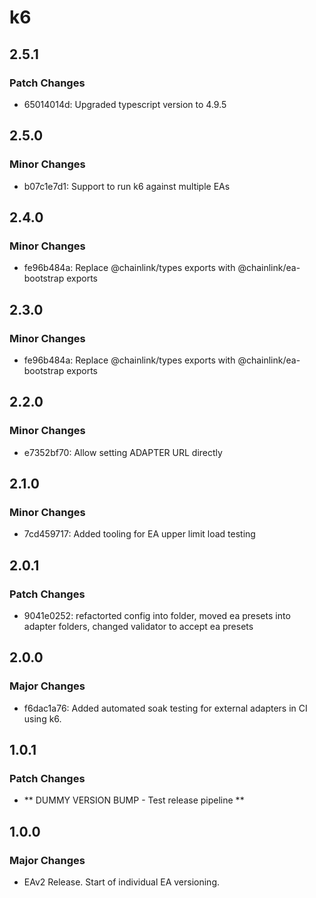 # k6

## 2.5.1

### Patch Changes

- 65014014d: Upgraded typescript version to 4.9.5

## 2.5.0

### Minor Changes

- b07c1e7d1: Support to run k6 against multiple EAs

## 2.4.0

### Minor Changes

- fe96b484a: Replace @chainlink/types exports with @chainlink/ea-bootstrap exports

## 2.3.0

### Minor Changes

- fe96b484a: Replace @chainlink/types exports with @chainlink/ea-bootstrap exports

## 2.2.0

### Minor Changes

- e7352bf70: Allow setting ADAPTER URL directly

## 2.1.0

### Minor Changes

- 7cd459717: Added tooling for EA upper limit load testing

## 2.0.1

### Patch Changes

- 9041e0252: refactorted config into folder, moved ea presets into adapter folders, changed validator to accept ea presets

## 2.0.0

### Major Changes

- f6dac1a76: Added automated soak testing for external adapters in CI using k6.

## 1.0.1

### Patch Changes

- ** DUMMY VERSION BUMP - Test release pipeline **

## 1.0.0

### Major Changes

- EAv2 Release. Start of individual EA versioning.
